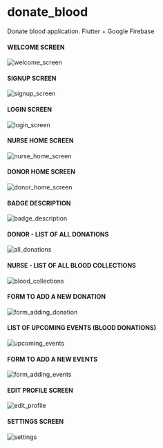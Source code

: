# donate_blood

Donate blood application.
Flutter + Google Firebase

#### WELCOME SCREEN

![welcome_screen](https://user-images.githubusercontent.com/60539319/105759037-41268d00-5f50-11eb-9caf-b45c38053021.jpg)

#### SIGNUP SCREEN

![signup_screen](https://user-images.githubusercontent.com/60539319/105759291-906cbd80-5f50-11eb-8f48-0318771de484.jpg)

#### LOGIN SCREEN

![login_screen](https://user-images.githubusercontent.com/60539319/105759405-b85c2100-5f50-11eb-81a9-488929bc93c1.jpg)

#### NURSE HOME SCREEN

![nurse_home_screen](https://user-images.githubusercontent.com/60539319/105759618-eb061980-5f50-11eb-9cce-d2bb720597c9.jpg)

#### DONOR HOME SCREEN

![donor_home_screen](https://user-images.githubusercontent.com/60539319/105761440-7385b980-5f53-11eb-8be2-c7e2feffe487.jpg)

#### BADGE DESCRIPTION

![badge_description](https://user-images.githubusercontent.com/60539319/105762915-5b169e80-5f55-11eb-8b93-ee80b070f219.jpg)

#### DONOR - LIST OF ALL DONATIONS

![all_donations](https://user-images.githubusercontent.com/60539319/105764321-14c23f00-5f57-11eb-9e3c-2fcd62ff03d2.jpg)

#### NURSE - LIST OF ALL BLOOD COLLECTIONS

![blood_collections](https://user-images.githubusercontent.com/60539319/105764479-4d621880-5f57-11eb-9922-1f901da102b6.jpg)

#### FORM TO ADD A NEW DONATION

![form_adding_donation](https://user-images.githubusercontent.com/60539319/105764694-96b26800-5f57-11eb-9249-30bd6924843c.jpg)

#### LIST OF UPCOMING EVENTS (BLOOD DONATIONS)

![upcoming_events](https://user-images.githubusercontent.com/60539319/105765401-ac745d00-5f58-11eb-8397-302e4f94d75c.jpg)

#### FORM TO ADD A NEW EVENTS

![form_adding_events](https://user-images.githubusercontent.com/60539319/105765558-e9405400-5f58-11eb-9b75-c764aa9e673e.jpg)

#### EDIT PROFILE SCREEN

![edit_profile](https://user-images.githubusercontent.com/60539319/105765835-476d3700-5f59-11eb-9d6a-574d9cda6191.jpg)

#### SETTINGS SCREEN

![settings](https://user-images.githubusercontent.com/60539319/105766280-d417f500-5f59-11eb-8906-dcf0380eca89.jpg)
